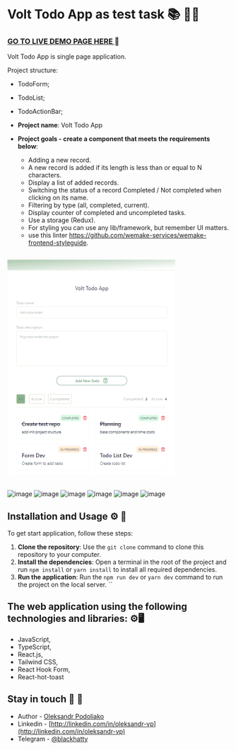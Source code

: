 # Volt Todo App as test task 📚 👨‍💻

### [GO TO LIVE DEMO PAGE HERE ](https://volt-todo-app.onrender.com) 👀

Volt Todo App is single page application.

Project structure:

- TodoForm;
- TodoList;
- TodoActionBar;

- **Project name**: Volt Todo App
- **Project goals - create a component that meets the requirements below**:
  - Adding a new record.
  - A new record is added if its length is less than or equal to N characters.
  - Display a list of added records.
  - Switching the status of a record Completed / Not completed when clicking on
    its name.
  - Filtering by type (all, completed, current).
  - Display counter of completed and uncompleted tasks.
  - Use a storage (Redux).
  - For styling you can use any lib/framework, but remember UI matters.
  - use this linter
    https://github.com/wemake-services/wemake-frontend-styleguide.

##

![Todo section](assets/project-screenshot.png)

##

![image](https://img.shields.io/badge/TypeScript-007ACC?style=for-the-badge&logo=typescript&logoColor=white)
![image](https://img.shields.io/badge/JavaScript-323330?style=for-the-badge&logo=javascript&logoColor=F7DF1E)
![image](https://img.shields.io/badge/React-20232A?style=for-the-badge&logo=react&logoColor=61DAFB)
![image](https://img.shields.io/badge/Tailwind_CSS-38B2AC?style=for-the-badge&logo=tailwind-css&logoColor=white)
![image](https://img.shields.io/badge/Vite-B73BFE?style=for-the-badge&logo=vite&logoColor=FFD62E)
![image](https://img.shields.io/badge/VSCode-0078D4?style=for-the-badge&logo=visual%20studio%20code&logoColor=white)

## Installation and Usage ⚙️ 🚀

To get start application, follow these steps:

1. **Clone the repository**: Use the `git clone` command to clone this
   repository to your computer.
2. **Install the dependencies**: Open a terminal in the root of the project and
   run `npm install` or `yarn install` to install all required dependencies.
3. **Run the application**: Run the `npm run dev` or `yarn dev` command to run
   the project on the local server. ``

## The web application using the following technologies and libraries: ⚙️🖥️

- JavaScript,
- TypeScript,
- React.js,
- Tailwind CSS,
- React Hook Form,
- React-hot-toast

## Stay in touch 🤠 💼

- Author - [Oleksandr Podoliako](https://github.com/BlackyHat)
- Linkedin -
  [http://linkedin.com/in/oleksandr-vp](http://linkedin.com/in/oleksandr-vp)
- Telegram - [@blackhatty](https://t.me/blackhatty)
